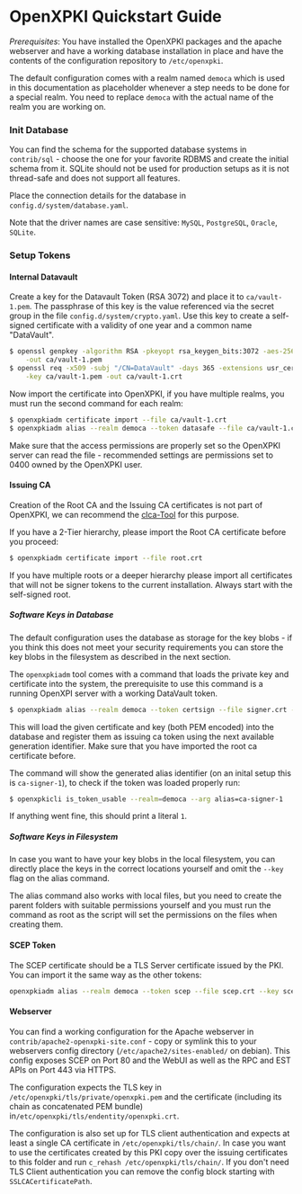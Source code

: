 # OpenXPKI Quickstart Guide

*Prerequisites*: You have installed the OpenXPKI packages and the apache webserver and have a working database installation in place and have the contents of the configuration repository to `/etc/openxpki`.

The default configuration comes with a realm named `democa` which is used in this documentation as placeholder whenever a step needs to be done for a special realm. You need to replace `democa` with the actual name of the realm you are working on.

### Init Database

You can find the schema for the supported database systems in `contrib/sql` - choose the one for your favorite RDBMS and create the initial schema from it. SQLite should not be used for production setups as it is not thread-safe and does not support all features.

Place the connection details for the database in `config.d/system/database.yaml`.

Note that the driver names are case sensitive: `MySQL`, `PostgreSQL`, `Oracle`, `SQLite`.

### Setup Tokens

#### Internal Datavault

Create a key for the Datavault Token (RSA 3072) and place it to `ca/vault-1.pem`. The passphrase of this key is the value referenced via the secret group in the file `config.d/system/crypto.yaml`. Use this key to create a self-signed certificate with a validity of one year and a common name "DataVault".

```bash
$ openssl genpkey -algorithm RSA -pkeyopt rsa_keygen_bits:3072 -aes-256-cbc \
	-out ca/vault-1.pem
$ openssl req -x509 -subj "/CN=DataVault" -days 365 -extensions usr_cert \
	-key ca/vault-1.pem -out ca/vault-1.crt
```

Now import the certificate into OpenXPKI, if you have multiple realms, you must run the second command for each realm:

```bash
$ openxpkiadm certificate import --file ca/vault-1.crt
$ openxpkiadm alias --realm democa --token datasafe --file ca/vault-1.crt
```

Make sure that the access permissions are properly set so the OpenXPKI server can read the file - recommended settings are permissions set to 0400 owned by the OpenXPKI user.

#### Issuing CA

Creation of the Root CA and the Issuing CA certificates is not part of OpenXPKI, we can recommend the [clca-Tool](https://github.com/openxpki/clca) for this purpose.

If you have a 2-Tier hierarchy, please import the Root CA certificate before you proceed:

```bash
$ openxpkiadm certificate import --file root.crt
```

If you have multiple roots or a deeper hierarchy please import all certificates that will not be signer tokens to the current installation. Always start with the self-signed root.

##### Software Keys in Database

The default configuration uses the database as storage for the key blobs - if you think this does not meet your security requirements you can store the key blobs in the filesystem as described in the next section.

The `openxpkiadm` tool comes with a command that loads the private key and certificate into the system, the  prerequisite to use this command is a running OpenXPI server with a working DataVault token.

```bash
$ openxpkiadm alias --realm democa --token certsign --file signer.crt --key signer.pem
```

This will load the given certificate and key (both PEM encoded) into the database and register them as issuing ca token using the next available generation identifier. Make sure that you have imported the root ca certificate before.

The command will show the generated alias identifier (on an inital setup this is `ca-signer-1`), to check if the token was loaded properly run:

```bash
$ openxpkicli is_token_usable --realm=democa --arg alias=ca-signer-1
```

If anything went fine, this should print a literal `1`.

##### Software Keys in Filesystem

In case you want to have your key blobs in the local filesystem, you can directly place the keys in the correct locations yourself and omit the `--key` flag on the alias command.

The alias command also works with local files, but you need to create the parent folders with suitable permissions yourself and you must run the command as root as the script will set the permissions on the files when creating them.

#### SCEP Token

The SCEP certificate should be a TLS Server certificate issued by the PKI. You can import it the same way as the other tokens:

```bash
openxpkiadm alias --realm democa --token scep --file scep.crt --key scep.pem
```

#### Webserver

You can find a working configuration for the Apache webserver in `contrib/apache2-openxpki-site.conf` - copy or symlink this to your webservers config directory (`/etc/apache2/sites-enabled/` on debian). This config exposes SCEP on Port 80 and the WebUI as well as the RPC and EST APIs on Port 443 via HTTPS.

The configuration expects the TLS key in `/etc/openxpki/tls/private/openxpki.pem` and the certificate (including its chain as concatenated PEM bundle) in`/etc/openxpki/tls/endentity/openxpki.crt`.

The configuration is also set up for TLS client authentication and expects at least a single CA certificate in `/etc/openxpki/tls/chain/`. In case you want to use the certificates created by this PKI copy over the issuing certificates to this folder and run `c_rehash /etc/openxpki/tls/chain/`. If you don't need TLS Client authentication you can remove the config block starting with `SSLCACertificatePath`.